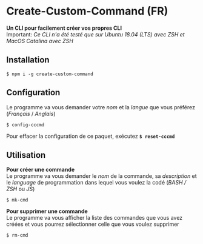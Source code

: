 # Create-Custom-Command (FR)

**Un CLI pour facilement créer vos propres CLI**  
Important: _Ce CLI n'a été testé que sur Ubuntu 18.04 (LTS) avec ZSH et MacOS Catalina avec ZSH_

## Installation

`$ npm i -g create-custom-command`

## Configuration

Le programme va vous demander votre _nom_ et la _langue_ que vous préférez (_Français_ / _Anglais_)

`$ config-cccmd`

Pour effacer la configuration de ce paquet, exécutez **`$ reset-cccmd`**

## Utilisation

**Pour créer une commande**  
Le programme va vous demander le _nom_ de la commande, sa _description_ et le _language_ de programmation dans lequel vous voulez la codé (_BASH / ZSH_ ou _JS_)

`$ mk-cmd`

**Pour supprimer une commande**  
Le programme va vous afficher la liste des commandes que vous avez créées et vous pourrez sélectionner celle que vous voulez supprimer

`$ rm-cmd`
